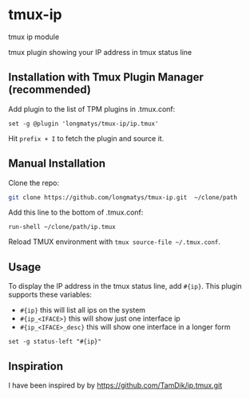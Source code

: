 # tmux-ip
tmux ip module

tmux plugin showing your IP address in tmux status line

## Installation with Tmux Plugin Manager (recommended)

Add plugin to the list of TPM plugins in .tmux.conf:

```
set -g @plugin 'longmatys/tmux-ip/ip.tmux'
```

Hit `prefix + I` to fetch the plugin and source it.


## Manual Installation

Clone the repo:

```sh
git clone https://github.com/longmatys/tmux-ip.git  ~/clone/path
```

Add this line to the bottom of .tmux.conf:

```
run-shell ~/clone/path/ip.tmux
```

Reload TMUX environment with `tmux source-file ~/.tmux.conf`.


## Usage

To display the IP address in the tmux status line, add `#{ip}`.
This plugin supports these variables:
- `#{ip}`
  this will list all ips on the system
- `#{ip_<IFACE>}`
  this will show just one interface ip
- `#{ip_<IFACE>_desc}`
  this will show one interface in a longer form

```
set -g status-left "#{ip}"
```
## Inspiration
I have been inspired by by https://github.com/TamDik/ip.tmux.git
